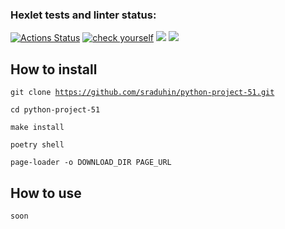 ### Hexlet tests and linter status:
[![Actions Status](https://github.com/sraduhin/python-project-51/workflows/hexlet-check/badge.svg)](https://github.com/sraduhin/python-project-51/actions)
[![check yourself](https://github.com/sraduhin/python-project-51/actions/workflows/python-package.yml/badge.svg)](https://github.com/sraduhin/python-project-51/actions/workflows/python-package.yml)
<a href="https://codeclimate.com/github/sraduhin/python-project-51/maintainability"><img src="https://api.codeclimate.com/v1/badges/341d40e6ee7d487f3675/maintainability" /></a>
<a href="https://codeclimate.com/github/sraduhin/python-project-51/test_coverage"><img src="https://api.codeclimate.com/v1/badges/341d40e6ee7d487f3675/test_coverage" /></a>

## How to install

<code>git clone https://github.com/sraduhin/python-project-51.git</code>

<code>cd python-project-51</code>

<code>make install</code>

<code>poetry shell</code>

<code>page-loader -o DOWNLOAD_DIR PAGE_URL</code>

## How to use

<code>soon</code>
